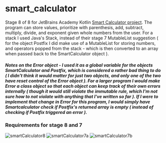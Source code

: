 # smart_calculator
Stage 8 of 8 for JetBrains Academy Kotlin [Smart Calculator project](https://hyperskill.org/projects/88/stages/493/implement). 
The program can store values, prioritize with parenthesis, add, subtract, multiply, divide, and exponent given whole numbers from the user. For a stack I used Java's Stack, instead of their stage 7 MutableList suggestion ( for the object Postfix I did make use of a MutableList for storing numbers, and operators popped from the stack - which is then converted to an array when passed back to the SmartCalculator object ).
##### Notes on the Error object - I used it as a global variable for the objects SmartCalculator and Postfix, which is considered a rather bad thing to do ( I didn't think it would matter for just two objects, and only one of the two have reset control of the Error object ). For a larger program I would make Error a class object so that each object can keep track of their own errors internally ( though it would still violate the immutable rule, which I'm not sure how to not violate with anything that I've written so far ). If I were to implement that change in Error for this program, I would simply have Smartcalculator check if Postfix's returned array is empty ( instead of checking if Postfix triggered an error ).
### Requirements for stage 8 and 7
![smartCalculator8](https://user-images.githubusercontent.com/64429863/86519747-e68adf80-be0b-11ea-8371-b2ffef92fc23.jpg)
![smartCalculator7a](https://user-images.githubusercontent.com/64429863/86500317-3f03a380-bd5e-11ea-8573-de1f4877b662.jpg)
![smartCalculator7b](https://user-images.githubusercontent.com/64429863/86500346-5d699f00-bd5e-11ea-8003-2e4091892e07.jpg)

